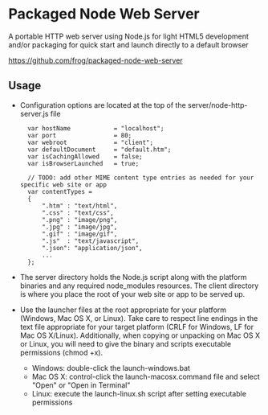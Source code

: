Packaged Node Web Server
====================

A portable HTTP web server using Node.js for light HTML5 development and/or packaging for quick start and launch directly to a default browser

https://github.com/frog/packaged-node-web-server


Usage
--------------------

- Configuration options are located at the top of the server/node-http-server.js file

		var hostName			= "localhost";
		var port				= 80;
		var webroot				= "client";
		var defaultDocument		= "default.htm";
		var isCachingAllowed	= false;
		var isBrowserLaunched	= true;

        // TODO: add other MIME content type entries as needed for your specific web site or app
        var contentTypes = 
        {
            ".htm" : "text/html",
            ".css" : "text/css",
            ".png" : "image/png",
            ".jpg" : "image/jpg",
            ".gif" : "image/gif",
            ".js"  : "text/javascript",
            ".json": "application/json",
            ...
        };

- The server directory holds the Node.js script along with the platform binaries and any required node_modules resources. The client directory is where you place the root of your web site or app to be served up.

- Use the launcher files at the root appropriate for your platform (Windows, Mac OS X, or Linux). Take care to respect line endings in the text file appropriate for your target platform (CRLF for Windows, LF for Mac OS X/Linux). Additionally, when copying or unpacking on Mac OS X or Linux, you will need to give the binary and scripts executable permissions (chmod +x).
  - Windows: double-click the launch-windows.bat
  - Mac OS X: control-click the launch-macosx.command file and select "Open" or "Open in Terminal" 
  - Linux: execute the launch-linux.sh script after setting executable permissions
